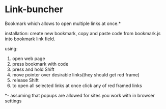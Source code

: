 # Link-buncher
Bookmark which allows to open multiple links at once.*

installation: create new bookmark, copy and paste code from bookmark.js into bookmark link field.

using:

1. open web page
2. press bookmark with code
3. press and hold Shift
4. move pointer over desirable links(they should get red frame)
5. release Shift
6. to open all selected links at once click any of red framed links

*- assuming that popups are allowed for sites you work with in browser settings
